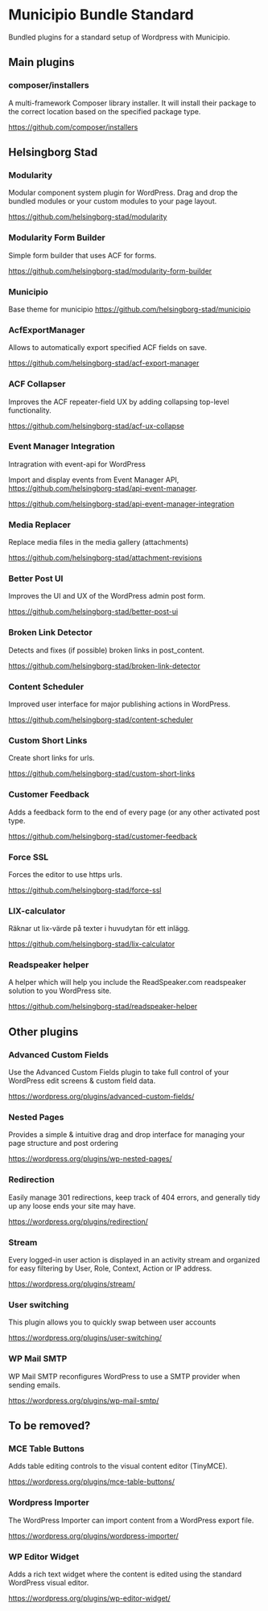 # Municipio Bundle Standard

Bundled plugins for a standard setup of Wordpress with Municipio.

## Main plugins

### composer/installers

A multi-framework Composer library installer. It will install their package to
the correct location based on the specified package type.

https://github.com/composer/installers

## Helsingborg Stad

### Modularity

Modular component system plugin for WordPress. Drag and drop the bundled modules
or your custom modules to your page layout.

https://github.com/helsingborg-stad/modularity

### Modularity Form Builder

Simple form builder that uses ACF for forms.

https://github.com/helsingborg-stad/modularity-form-builder

### Municipio

Base theme for municipio https://github.com/helsingborg-stad/municipio

### AcfExportManager

Allows to automatically export specified ACF fields on save.

https://github.com/helsingborg-stad/acf-export-manager

### ACF Collapser

Improves the ACF repeater-field UX by adding collapsing top-level functionality.

https://github.com/helsingborg-stad/acf-ux-collapse

### Event Manager Integration

Intragration with event-api for WordPress

Import and display events from Event Manager API,
https://github.com/helsingborg-stad/api-event-manager.

https://github.com/helsingborg-stad/api-event-manager-integration

### Media Replacer

Replace media files in the media gallery (attachments)

https://github.com/helsingborg-stad/attachment-revisions

### Better Post UI

Improves the UI and UX of the WordPress admin post form.

https://github.com/helsingborg-stad/better-post-ui

### Broken Link Detector

Detects and fixes (if possible) broken links in post_content.

https://github.com/helsingborg-stad/broken-link-detector

### Content Scheduler

Improved user interface for major publishing actions in WordPress.

https://github.com/helsingborg-stad/content-scheduler

### Custom Short Links

Create short links for urls.

https://github.com/helsingborg-stad/custom-short-links

### Customer Feedback

Adds a feedback form to the end of every page (or any other activated post type.

https://github.com/helsingborg-stad/customer-feedback

### Force SSL

Forces the editor to use https urls.

https://github.com/helsingborg-stad/force-ssl

### LIX-calculator

Räknar ut lix-värde på texter i huvudytan för ett inlägg.

https://github.com/helsingborg-stad/lix-calculator

### Readspeaker helper

A helper which will help you include the ReadSpeaker.com readspeaker solution to
you WordPress site.

https://github.com/helsingborg-stad/readspeaker-helper

## Other plugins

### Advanced Custom Fields

Use the Advanced Custom Fields plugin to take full control of your WordPress
edit screens & custom field data.

https://wordpress.org/plugins/advanced-custom-fields/

### Nested Pages

Provides a simple & intuitive drag and drop interface for managing your page
structure and post ordering

https://wordpress.org/plugins/wp-nested-pages/

### Redirection

Easily manage 301 redirections, keep track of 404 errors, and generally tidy up
any loose ends your site may have.

https://wordpress.org/plugins/redirection/

### Stream

Every logged-in user action is displayed in an activity stream and organized for
easy filtering by User, Role, Context, Action or IP address.

https://wordpress.org/plugins/stream/

### User switching

This plugin allows you to quickly swap between user accounts

https://wordpress.org/plugins/user-switching/

### WP Mail SMTP

WP Mail SMTP reconfigures WordPress to use a SMTP provider when sending emails.

https://wordpress.org/plugins/wp-mail-smtp/

## To be removed?

### MCE Table Buttons

Adds table editing controls to the visual content editor (TinyMCE).

https://wordpress.org/plugins/mce-table-buttons/

### Wordpress Importer

The WordPress Importer can import content from a WordPress export file.

https://wordpress.org/plugins/wordpress-importer/

### WP Editor Widget

Adds a rich text widget where the content is edited using the standard WordPress
visual editor.

https://wordpress.org/plugins/wp-editor-widget/
